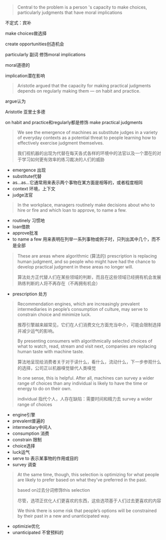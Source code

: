 > Central to the problem is a person 's capacity to make choices, particularly judgments that have moral implications

不定式：宾补

make choices做选择

create opportunities创造机会

particularly 副词 修饰moral implications

moral道德的

implication潜在影响

>  Aristotle argued that the capacity for making practical judgments depends on regularly making them  — on habit and practice.

argue认为

Aristotle 亚里士多德

on habit and practice和regularly都是修饰 make practical judgments

> We see the emergence of machines as substitute judges in a variety of everyday contexts as a potential threat to people learning how to effectively exercise judgment themselves.
>
> 我们视机器的出现为代替在每天各式各样的环境中的法官以及一个潜在的对于学习如何更有效率的练习裁决的人们的威胁

- emergence 出现
- substitute代替
- as...as...它通常用来表示两个事物在某方面是相等的，或者程度相同
- context 环境，上下文
- judge法官

> In the workplace, managers routinely make decisions about who to hire or fire and which loan to approve, to name a few.

- routinely 习惯地
- loan借款
- approve批准
- to name a few 用来表明在列举一系列事物或例子时，只列出其中几个，而不是全部

> These are areas where algorithmic (算法的) prescription is replacing human judgment, and so people who might have had the chance to develop practical judgment in these areas no
> longer will.
>
> 算法处方正代替人们在某些领域的判断，而且在这些领域已经拥有机会发展熟练判断的人将不再存在（不再拥有机会）

- prescription 处方

> Recommendation engines, which are increasingly prevalent intermediaries in people’s consumption of culture, may serve to constrain choice and minimize luck. 
>
> 推荐引擎越来越常见，它们在人们消费文化方面充当中介，可能会限制选择并减少运气的影响。
>
> By presenting consumers with algorithmically selected choices of what to watch, read, stream and visit next, companies are replacing human taste with machine taste. 
>
> 算法地呈现给消费者关于对于读什么，看什么，流动什么，下一步参观什么的选择，公司正以机器嗅觉替代人类嗅觉
>
> In one sense, this is helpful. After all, machines can survey a wider range of choices than any individual is likely to have the time or energy to do on their own.
>
> individual 指代个人，人存在缺陷：需要时间和精力去 survey a wider range of choices

- engine引擎
- prevalent普遍的
- intermediary中间人
- consumption 消费
- constrain 限制
- choice选择
- luck运气
- serve to 表示某事物的作用或目的
- survey 调查

> At the same time, though, this selection is optimizing for what people are likely to prefer based on what they’ve preferred in the past. 
>
> based on过去分词修饰this selection
>
> 尽管，选项正优化人们更喜欢的东西，这些选项基于人们过去更喜欢的内容
>
> We think there is some risk that people’s options will be constrained by their past in a new and unanticipated way.

- optimizie优化
- unanticipated 不曾预料的

